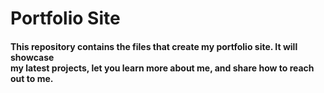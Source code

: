 # Portfolio Site

#### This repository contains the files that create my portfolio site. It will showcase <br> my latest projects, let you learn more about me, and share how to reach out to me. 